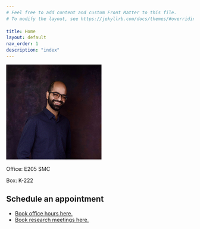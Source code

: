 ```yaml
---
# Feel free to add content and custom Front Matter to this file.
# To modify the layout, see https://jekyllrb.com/docs/themes/#overriding-theme-defaults

title: Home
layout: default
nav_order: 1
description: "index"
---
```

<div class="float-right">
    <img class="mx-auto" src="/assets/images/profile.jpg" width="256" height="256"/>
    <p>Office: E205 SMC</p>
    <p>Box: K-222</p>
</div>

## Schedule an appointment

* [Book office hours here.](https://fantastical.app/bose/office-hours)
* [Book research meetings here.](https://fantastical.app/bose/research-meetings)
